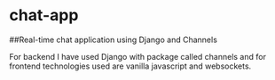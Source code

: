 # chat-app

##Real-time chat application using Django and Channels


For backend I have used Django with package called channels and for frontend technologies used are vanilla javascript and websockets.

